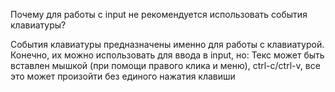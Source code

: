 Почему для работы с input не рекомендуется использовать события клавиатуры?

События клавиатуры предназначены именно для работы с клавиатурой. Конечно, их можно использовать для ввода в input, но:
Текс может быть вставлен мышкой (при помощи правого клика и меню), ctrl-c/ctrl-v, все это может произойти без единого нажатия клавиши
